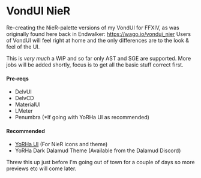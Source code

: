 # VondUI NieR

Re-creating the NieR-palette versions of my VondUI for FFXIV, as was originally found here back in Endwalker: https://wago.io/vondui_nier
Users of VondUI will feel right at home and the only differences are to the look & feel of the UI.

This is *very much* a WIP and so far only AST and SGE are supported. More jobs will be added shortly, focus is to get all the basic stuff correct first.

#### Pre-reqs
- DelvUI
- DelvCD
- MaterialUI
- LMeter
- Penumbra (*If going with YoRHa UI as recommended)
#### Recommended
- [YoRHa UI](https://heliosphere.app/mod/q0wkpyem217s7cbj4spa5wm26c) (For NieR icons and theme)
- YoRHa Dark Dalamud Theme (Available from the Dalamud Discord)
  
Threw this up just before I'm going out of town for a couple of days so more previews etc will come later.
